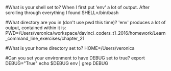 
#What is your shell set to?
When I first put 'env' a lot of output. After scrolling through everything I found
  SHELL=/bin/bash
  
#What directory are you in (don't use pwd this time)?
'env' produces a lot of output, contained within it is:
  PWD=/Users/veronica/workspace/davinci_coders_t1_2016/homework/Learn_command_line_exercises/chapter_21
  
#What is your home directory set to?
  HOME=/Users/veronica

#Can you set your environment to have DEBUG set to true?
  export DEBUG="True"
       echo $DEBUG
       env | grep DEBUG 
  
